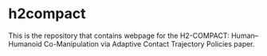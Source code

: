 # h2compact

This is the repository that contains webpage for the H2-COMPACT: Human–Humanoid Co-Manipulation via Adaptive Contact Trajectory Policies paper. 
